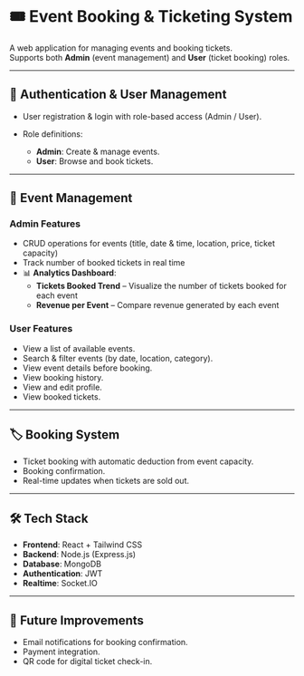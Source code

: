 # 🎟️ Event Booking & Ticketing System 

A web application for managing events and booking tickets.  
Supports both **Admin** (event management) and **User** (ticket booking) roles.

---

## 🔑 Authentication & User Management
- User registration & login with role-based access (Admin / User). 
  
- Role definitions:
  - **Admin**: Create & manage events. 
  - **User**: Browse and book tickets.

---

## 🎤 Event Management
### Admin Features
- CRUD operations for events (title, date & time, location, price, ticket capacity)
- Track number of booked tickets in real time
- 📊 **Analytics Dashboard**:
  - **Tickets Booked Trend** – Visualize the number of tickets booked for each event 
  - **Revenue per Event** – Compare revenue generated by each event 

### User Features
- View a list of available events. 
- Search & filter events (by date, location, category). 
- View event details before booking. 
- View booking history.
- View and edit profile. 
- View booked tickets.
---

## 🏷️ Booking System
- Ticket booking with automatic deduction from event capacity. 
- Booking confirmation.  
- Real-time updates when tickets are sold out. 

---

## 🛠 Tech Stack
- **Frontend**: React + Tailwind CSS  
- **Backend**: Node.js (Express.js)  
- **Database**: MongoDB
- **Authentication**: JWT  
- **Realtime**: Socket.IO 

---

## 🔮 Future Improvements
- Email notifications for booking confirmation.
- Payment integration.
- QR code for digital ticket check-in.

